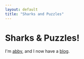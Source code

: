 ```yaml
---
layout: default
title: "Sharks and Puzzles"
---
```


<div class="blurb">
	<h1>Sharks & Puzzles!</h1>
	<p>I'm <a href="/about">abby</a>, and I now have a <a href="/blog">blog</a>.</p>
</div><!-- /.blurb -->

